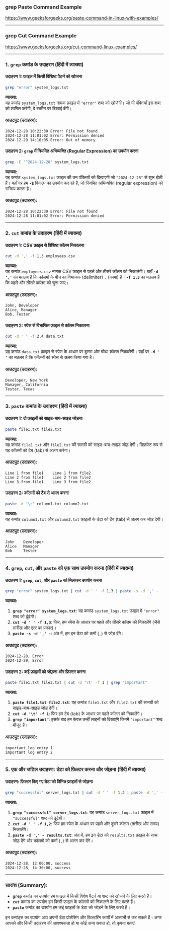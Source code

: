 ### grep Paste Command Example
https://www.geeksforgeeks.org/paste-command-in-linux-with-examples/

---
### grep Cut Command Example
https://www.geeksforgeeks.org/cut-command-linux-examples/

---

### 1. **`grep` कमांड के उदाहरण (हिंदी में व्याख्या)**

#### उदाहरण 1: फ़ाइल में किसी विशिष्ट पैटर्न को खोजना
```bash
grep "error" system_logs.txt
```
**व्याख्या:**  
यह कमांड `system_logs.txt` नामक फ़ाइल में `"error"` शब्द को खोजेगी। जो भी पंक्तियाँ इस शब्द को शामिल करेंगी, वे स्क्रीन पर दिखाई देंगी।

#### आउटपुट (उदाहरण):
```
2024-12-28 10:22:30 Error: File not found
2024-12-28 11:01:02 Error: Permission denied
2024-12-29 14:10:05 Error: Out of memory
```

#### उदाहरण 2: **`grep`** में नियमित अभिव्यक्ति (Regular Expression) का उपयोग करना
```bash
grep -E "^2024-12-28" system_logs.txt
```
**व्याख्या:**  
यह कमांड `system_logs.txt` फ़ाइल की उन पंक्तियों को दिखाएगी जो `"2024-12-28"` से शुरू होती हैं। यहाँ पर हम **`-E`** विकल्प का उपयोग कर रहे हैं, जो नियमित अभिव्यक्ति (regular expression) को सक्रिय करता है।

#### आउटपुट (उदाहरण):
```
2024-12-28 10:22:30 Error: File not found
2024-12-28 11:01:02 Error: Permission denied
```

---

### 2. **`cut` कमांड के उदाहरण (हिंदी में व्याख्या)**

#### उदाहरण 1: CSV फ़ाइल से विशिष्ट कॉलम निकालना
```bash
cut -d ',' -f 1,3 employees.csv
```
**व्याख्या:**  
यह कमांड `employees.csv` नामक CSV फ़ाइल से पहले और तीसरे कॉलम को निकालेगी। यहाँ **`-d ','`** का मतलब है कि कॉलमों के बीच का विभाजक (delimiter) `,` (कामा) है। **`-f 1,3`** का मतलब है कि पहले और तीसरे कॉलम को चुना जाए।

#### आउटपुट (उदाहरण):
```
John, Developer
Alice, Manager
Bob, Tester
```

#### उदाहरण 2: स्पेस से विभाजित फ़ाइल से कॉलम निकालना
```bash
cut -d ' ' -f 2,4 data.txt
```
**व्याख्या:**  
यह कमांड `data.txt` फ़ाइल से स्पेस के आधार पर दूसरा और चौथा कॉलम निकालेगी। यहाँ पर **`-d ' '`** का मतलब है कि कॉलमों को स्पेस से अलग किया गया है।

#### आउटपुट (उदाहरण):
```
Developer, New York
Manager, California
Tester, Texas
```

---

### 3. **`paste` कमांड के उदाहरण (हिंदी में व्याख्या)**

#### उदाहरण 1: दो फ़ाइलों को साइड-बाय-साइड जोड़ना
```bash
paste file1.txt file2.txt
```
**व्याख्या:**  
यह कमांड `file1.txt` और `file2.txt` की सामग्री को साइड-बाय-साइड जोड़ देगी। डिफ़ॉल्ट रूप से यह कॉलमों को टेब (tab) से अलग करेगा।

#### आउटपुट (उदाहरण):
```
Line 1 from file1    Line 1 from file2
Line 2 from file1    Line 2 from file2
Line 3 from file1    Line 3 from file2
```

#### उदाहरण 2: कॉलमों को टैब से अलग करना
```bash
paste -d '\t' column1.txt column2.txt
```
**व्याख्या:**  
यह कमांड `column1.txt` और `column2.txt` फ़ाइलों के डेटा को टैब (tab) से अलग कर जोड़ देगी।

#### आउटपुट (उदाहरण):
```
John    Developer
Alice   Manager
Bob     Tester
```

---

### 4. **`grep`, `cut`, और `paste` को एक साथ उपयोग करना (हिंदी में व्याख्या)**

#### उदाहरण 1: **`grep`**, **`cut`**, और **`paste`** को मिलाकर उपयोग करना
```bash
grep "error" system_logs.txt | cut -d ' ' -f 1,3 | paste -s -d ',' -
```
**व्याख्या:**
1. **`grep "error" system_logs.txt`**: यह कमांड `system_logs.txt` फ़ाइल में `"error"` शब्द को ढूंढेगी।
2. **`cut -d ' ' -f 1,3`**: फिर, हम स्पेस के आधार पर पहले और तीसरे कॉलम को निकालेंगे (जैसे तारीख और एरर का प्रकार)।
3. **`paste -s -d ',' -`**: अंत में, हम इन डेटा को कमों (`,`) से जोड़ देंगे।

#### आउटपुट (उदाहरण):
```
2024-12-28, Error
2024-12-29, Error
```

#### उदाहरण 2: कई फ़ाइलों को जोड़ना और फ़िल्टर करना
```bash
paste file1.txt file2.txt | cut -d '\t' -f 1 | grep "important"
```
**व्याख्या:**
1. **`paste file1.txt file2.txt`**: यह कमांड `file1.txt` और `file2.txt` की सामग्री को साइड-बाय-साइड जोड़ देगी।
2. **`cut -d '\t' -f 1`**: फिर हम टेब (tab) के आधार पर पहले कॉलम को निकालेंगे।
3. **`grep "important"`**: इसके बाद हम केवल उन्हीं लाइनों को दिखाएंगे जिनमें `"important"` शब्द मौजूद है।

#### आउटपुट (उदाहरण):
```
important log entry 1
important log entry 2
```

---

### 5. **एक और जटिल उदाहरण: डेटा को फ़िल्टर करना और जोड़ना (हिंदी में व्याख्या)**

#### उदाहरण: फ़िल्टर किए गए डेटा को विभिन्न फ़ाइलों से जोड़ना
```bash
grep "successful" server_logs.txt | cut -d ' ' -f 1,2 | paste -d ',' - results.txt
```
**व्याख्या:**
1. **`grep "successful" server_logs.txt`**: यह कमांड `server_logs.txt` फ़ाइल में `"successful"` शब्द को ढूंढेगी।
2. **`cut -d ' ' -f 1,2`**: फिर हम स्पेस के आधार पर पहले और दूसरे कॉलम (तारीख और समय) निकालेंगे।
3. **`paste -d ',' - results.txt`**: अंत में, हम इन डेटा को `results.txt` फ़ाइल के साथ जोड़ देंगे और कॉलमों को कमों (`,`) से अलग कर देंगे।

#### आउटपुट (उदाहरण):
```
2024-12-28, 12:00:00, success
2024-12-28, 14:30:00, success
```

---

### सारांश (Summary):

- **`grep`** कमांड का उपयोग हम फ़ाइल में किसी विशेष पैटर्न या शब्द को खोजने के लिए करते हैं।
- **`cut`** कमांड का उपयोग हम किसी फ़ाइल के कॉलमों को निकालने के लिए करते हैं।
- **`paste`** कमांड का उपयोग हम कई फ़ाइलों के डेटा को जोड़ने के लिए करते हैं।

इन कमांड्स का उपयोग आप अपनी डेटा प्रोसेसिंग और फ़िल्टरिंग कार्यों में आसानी से कर सकते हैं। अगर आपको और किसी उदाहरण की आवश्यकता हो या कोई अन्य सवाल हो, तो कृपया बताएं!
